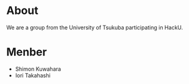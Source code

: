 # About
We are a group from the University of Tsukuba participating in HackU.

# Menber
- Shimon Kuwahara
- Iori Takahashi
